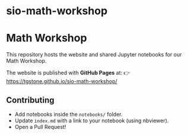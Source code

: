 # sio-math-workshop

# Math Workshop

This repository hosts the website and shared Jupyter notebooks for our Math Workshop.  

The website is published with **GitHub Pages** at:
👉 https://tgstone.github.io/sio-math-workshop/

## Contributing
- Add notebooks inside the `notebooks/` folder.  
- Update `index.md` with a link to your notebook (using nbviewer).  
- Open a Pull Request!   
